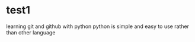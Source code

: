 # test1
learning git and github with python
python is simple and easy to use rather than other language 
